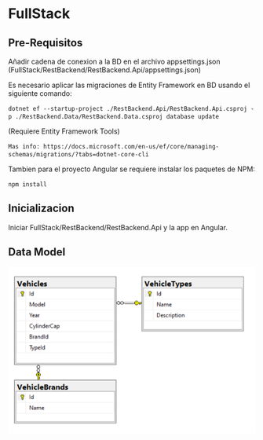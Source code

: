 # FullStack

## Pre-Requisitos

Añadir cadena de conexion a la BD en el archivo appsettings.json (FullStack/RestBackend/RestBackend.Api/appsettings.json)

Es necesario aplicar las migraciones de Entity Framework en BD usando el siguiente comando:
```
dotnet ef --startup-project ./RestBackend.Api/RestBackend.Api.csproj -p ./RestBackend.Data/RestBackend.Data.csproj database update
```
(Requiere Entity Framework Tools) 
```
Mas info: https://docs.microsoft.com/en-us/ef/core/managing-schemas/migrations/?tabs=dotnet-core-cli
```

Tambien para el proyecto Angular se requiere instalar los paquetes de NPM:
```
npm install
```

## Inicializacion

Iniciar FullStack/RestBackend/RestBackend.Api y la app en Angular.


## Data Model
![alt text](https://github.com/edwin0602/FullStack/blob/master/Captura.PNG?raw=true)
